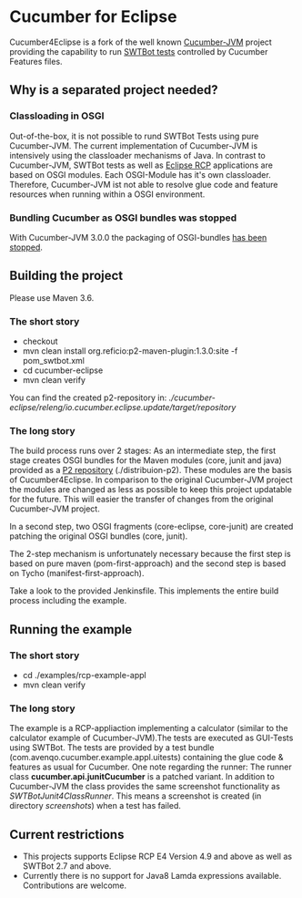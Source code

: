 # Cucumber for Eclipse
Cucumber4Eclipse is a fork of the well known [Cucumber-JVM](https://github.com/cucumber/cucumber-jvm) project providing the capability to run [SWTBot tests](https://www.eclipse.org/swtbot/) controlled by Cucumber Features files.

## Why is a separated project needed?
### Classloading in OSGI
Out-of-the-box, it is not possible to rund SWTBot Tests using pure Cucumber-JVM. The current implementation of Cucumber-JVM is intensively using the classloader mechanisms of Java.
In contrast to Cucumber-JVM, SWTBot tests as well as [Eclipse RCP](https://wiki.eclipse.org/Rich_Client_Platform) applications are based on OSGI modules. Each OSGI-Module has it's own classloader. Therefore, Cucumber-JVM ist not able to resolve glue code and feature resources when running within a OSGI environment.

### Bundling Cucumber as OSGI bundles was stopped
With Cucumber-JVM 3.0.0 the packaging of OSGI-bundles [has been stopped](https://github.com/cucumber/cucumber/issues/412).

## Building the project
Please use Maven 3.6.

### The short story
* checkout
* mvn clean install org.reficio:p2-maven-plugin:1.3.0:site -f pom_swtbot.xml
* cd cucumber-eclipse
* mvn clean verify

You can find the created p2-repository in: 
*./cucumber-eclipse/releng/io.cucumber.eclipse.update/target/repository*

### The long story
The build process runs over 2 stages:
As an intermediate step, the first stage creates OSGI bundles for the Maven modules (core, junit and java) provided as a [P2 repository](https://www.eclipse.org/equinox/p2/) (./distribuion-p2). These modules are the basis of Cucumber4Eclipse. In comparison to the original Cucumber-JVM project the modules are changed as less as possible to keep this project updatable for the future. This will easier the transfer of changes from the original Cucumber-JVM project.

In a second step, two OSGI fragments (core-eclipse, core-junit) are created patching the original OSGI bundles (core, junit).

The 2-step mechanism is unfortunately necessary because the first step is based on pure maven (pom-first-approach) and the second step is based on Tycho (manifest-first-approach).

Take a look to the provided Jenkinsfile. This implements the entire build process including the example.

## Running the example
### The short story
* cd ./examples/rcp-example-appl
* mvn clean verify

### The long story
The example is a RCP-appliaction implementing a calculator (similar to the calculator example of Cucumber-JVM).The tests are executed as GUI-Tests using SWTBot.
The tests are provided by a test bundle (com.avenqo.cucumber.example.appl.uitests) containing the glue code & features as usual for Cucumber.
One note regarding the runner: The runner class **cucumber.api.junitCucumber** is a patched variant. In addition to Cucumber-JVM the class provides the same screenshot functionality as *SWTBotJunit4ClassRunner*. This means a screenshot is created (in directory *screenshots*) when a test has failed.

## Current restrictions
* This projects supports Eclipse RCP E4 Version 4.9 and above as well as SWTBot 2.7 and above.
* Currently there is no support for Java8 Lamda expressions available. Contributions are welcome.
